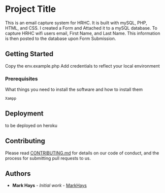 # Project Title

This is an email capture system for HRHC. It is built with mySQL, PHP, HTML, and CSS.
I created a Form and Attached it to a mySQL database. To capture HRHC wifi users email, 
First Name, and Last Name. This information is then posted to the database upon Form 
Submission. 

## Getting Started

Copy the env.example.php
Add credentials to reflect your local environment

### Prerequisites

What things you need to install the software and how to install them

```
Xampp

```

## Deployment

to be deployed on heroku



## Contributing

Please read [CONTRIBUTING.md](https://gist.github.com/PurpleBooth/b24679402957c63ec426) for details on our code of conduct, and the process for submitting pull requests to us.


## Authors

* **Mark Hays** - *Initial work* - [MarkHays](https://github.com/MarkHays)

